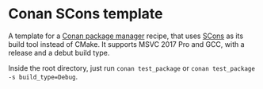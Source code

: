 # Conan SCons template

A template for a [Conan package manager][1] recipe, that uses [SCons][2] as its build tool instead of CMake.
It supports MSVC 2017 Pro and GCC, with a release and a debut build type.

Inside the root directory, just run `conan test_package` or `conan test_package -s build_type=Debug`.

[1]: https://github.com/lasote/conan
[2]: https://bitbucket.org/scons/scons
